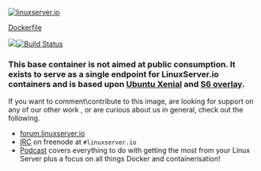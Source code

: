 [linuxserverurl]: https://linuxserver.io
[forumurl]: https://forum.linuxserver.io
[ircurl]: https://www.linuxserver.io/irc/
[podcasturl]: https://www.linuxserver.io/podcast/

[![linuxserver.io](https://raw.githubusercontent.com/linuxserver/docker-templates/master/linuxserver.io/img/linuxserver_medium.png)][linuxserverurl]

[Dockerfile](https://github.com/linuxserver/docker-baseimage-mono-armhf/blob/master/Dockerfile)

[![](https://images.microbadger.com/badges/image/lsiobase/mono.armhf.svg)](https://microbadger.com/images/lsiobase/mono.armhf "Get your own image badge on microbadger.com")[![Build Status](http://jenkins.linuxserver.io:8080/job/Dockers/job/BaseImages-armhf/job/lsiobase-mono.armhf/badge/icon)](http://jenkins.linuxserver.io:8080/job/Dockers/job/BaseImages-armhf/job/lsiobase-mono.armhf/)

### This base container is not aimed at public consumption. It exists to serve as a single endpoint for LinuxServer.io containers and is based upon [Ubuntu Xenial](https://hub.docker.com/_/alpine/) and [S6 overlay](https://github.com/just-containers/s6-overlay).

If you want to comment\contribute to this image, are looking for support on any of our other work , or are curious about us in general, check out the following.

* [forum.linuxserver.io][forumurl]
* [IRC][ircurl] on freenode at `#linuxserver.io`
* [Podcast][podcasturl] covers everything to do with getting the most from your Linux Server plus a focus on all things Docker and containerisation!

